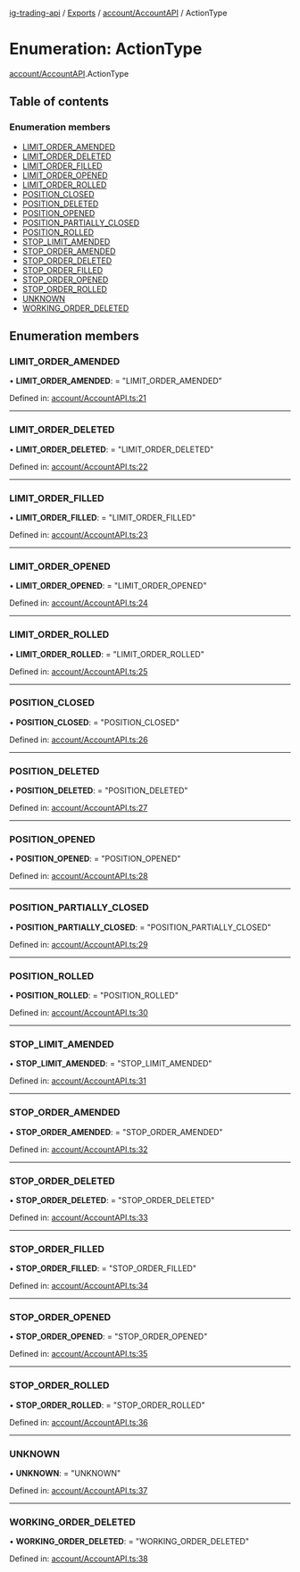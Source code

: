 [ig-trading-api](../README.md) / [Exports](../modules.md) / [account/AccountAPI](../modules/account_accountapi.md) / ActionType

# Enumeration: ActionType

[account/AccountAPI](../modules/account_accountapi.md).ActionType

## Table of contents

### Enumeration members

- [LIMIT_ORDER_AMENDED](account_accountapi.actiontype.md#limit_order_amended)
- [LIMIT_ORDER_DELETED](account_accountapi.actiontype.md#limit_order_deleted)
- [LIMIT_ORDER_FILLED](account_accountapi.actiontype.md#limit_order_filled)
- [LIMIT_ORDER_OPENED](account_accountapi.actiontype.md#limit_order_opened)
- [LIMIT_ORDER_ROLLED](account_accountapi.actiontype.md#limit_order_rolled)
- [POSITION_CLOSED](account_accountapi.actiontype.md#position_closed)
- [POSITION_DELETED](account_accountapi.actiontype.md#position_deleted)
- [POSITION_OPENED](account_accountapi.actiontype.md#position_opened)
- [POSITION_PARTIALLY_CLOSED](account_accountapi.actiontype.md#position_partially_closed)
- [POSITION_ROLLED](account_accountapi.actiontype.md#position_rolled)
- [STOP_LIMIT_AMENDED](account_accountapi.actiontype.md#stop_limit_amended)
- [STOP_ORDER_AMENDED](account_accountapi.actiontype.md#stop_order_amended)
- [STOP_ORDER_DELETED](account_accountapi.actiontype.md#stop_order_deleted)
- [STOP_ORDER_FILLED](account_accountapi.actiontype.md#stop_order_filled)
- [STOP_ORDER_OPENED](account_accountapi.actiontype.md#stop_order_opened)
- [STOP_ORDER_ROLLED](account_accountapi.actiontype.md#stop_order_rolled)
- [UNKNOWN](account_accountapi.actiontype.md#unknown)
- [WORKING_ORDER_DELETED](account_accountapi.actiontype.md#working_order_deleted)

## Enumeration members

### LIMIT_ORDER_AMENDED

• **LIMIT_ORDER_AMENDED**: = "LIMIT_ORDER_AMENDED"

Defined in: [account/AccountAPI.ts:21](https://github.com/bennycode/ig-trading-api/blob/a046dbb/src/account/AccountAPI.ts#L21)

---

### LIMIT_ORDER_DELETED

• **LIMIT_ORDER_DELETED**: = "LIMIT_ORDER_DELETED"

Defined in: [account/AccountAPI.ts:22](https://github.com/bennycode/ig-trading-api/blob/a046dbb/src/account/AccountAPI.ts#L22)

---

### LIMIT_ORDER_FILLED

• **LIMIT_ORDER_FILLED**: = "LIMIT_ORDER_FILLED"

Defined in: [account/AccountAPI.ts:23](https://github.com/bennycode/ig-trading-api/blob/a046dbb/src/account/AccountAPI.ts#L23)

---

### LIMIT_ORDER_OPENED

• **LIMIT_ORDER_OPENED**: = "LIMIT_ORDER_OPENED"

Defined in: [account/AccountAPI.ts:24](https://github.com/bennycode/ig-trading-api/blob/a046dbb/src/account/AccountAPI.ts#L24)

---

### LIMIT_ORDER_ROLLED

• **LIMIT_ORDER_ROLLED**: = "LIMIT_ORDER_ROLLED"

Defined in: [account/AccountAPI.ts:25](https://github.com/bennycode/ig-trading-api/blob/a046dbb/src/account/AccountAPI.ts#L25)

---

### POSITION_CLOSED

• **POSITION_CLOSED**: = "POSITION_CLOSED"

Defined in: [account/AccountAPI.ts:26](https://github.com/bennycode/ig-trading-api/blob/a046dbb/src/account/AccountAPI.ts#L26)

---

### POSITION_DELETED

• **POSITION_DELETED**: = "POSITION_DELETED"

Defined in: [account/AccountAPI.ts:27](https://github.com/bennycode/ig-trading-api/blob/a046dbb/src/account/AccountAPI.ts#L27)

---

### POSITION_OPENED

• **POSITION_OPENED**: = "POSITION_OPENED"

Defined in: [account/AccountAPI.ts:28](https://github.com/bennycode/ig-trading-api/blob/a046dbb/src/account/AccountAPI.ts#L28)

---

### POSITION_PARTIALLY_CLOSED

• **POSITION_PARTIALLY_CLOSED**: = "POSITION_PARTIALLY_CLOSED"

Defined in: [account/AccountAPI.ts:29](https://github.com/bennycode/ig-trading-api/blob/a046dbb/src/account/AccountAPI.ts#L29)

---

### POSITION_ROLLED

• **POSITION_ROLLED**: = "POSITION_ROLLED"

Defined in: [account/AccountAPI.ts:30](https://github.com/bennycode/ig-trading-api/blob/a046dbb/src/account/AccountAPI.ts#L30)

---

### STOP_LIMIT_AMENDED

• **STOP_LIMIT_AMENDED**: = "STOP_LIMIT_AMENDED"

Defined in: [account/AccountAPI.ts:31](https://github.com/bennycode/ig-trading-api/blob/a046dbb/src/account/AccountAPI.ts#L31)

---

### STOP_ORDER_AMENDED

• **STOP_ORDER_AMENDED**: = "STOP_ORDER_AMENDED"

Defined in: [account/AccountAPI.ts:32](https://github.com/bennycode/ig-trading-api/blob/a046dbb/src/account/AccountAPI.ts#L32)

---

### STOP_ORDER_DELETED

• **STOP_ORDER_DELETED**: = "STOP_ORDER_DELETED"

Defined in: [account/AccountAPI.ts:33](https://github.com/bennycode/ig-trading-api/blob/a046dbb/src/account/AccountAPI.ts#L33)

---

### STOP_ORDER_FILLED

• **STOP_ORDER_FILLED**: = "STOP_ORDER_FILLED"

Defined in: [account/AccountAPI.ts:34](https://github.com/bennycode/ig-trading-api/blob/a046dbb/src/account/AccountAPI.ts#L34)

---

### STOP_ORDER_OPENED

• **STOP_ORDER_OPENED**: = "STOP_ORDER_OPENED"

Defined in: [account/AccountAPI.ts:35](https://github.com/bennycode/ig-trading-api/blob/a046dbb/src/account/AccountAPI.ts#L35)

---

### STOP_ORDER_ROLLED

• **STOP_ORDER_ROLLED**: = "STOP_ORDER_ROLLED"

Defined in: [account/AccountAPI.ts:36](https://github.com/bennycode/ig-trading-api/blob/a046dbb/src/account/AccountAPI.ts#L36)

---

### UNKNOWN

• **UNKNOWN**: = "UNKNOWN"

Defined in: [account/AccountAPI.ts:37](https://github.com/bennycode/ig-trading-api/blob/a046dbb/src/account/AccountAPI.ts#L37)

---

### WORKING_ORDER_DELETED

• **WORKING_ORDER_DELETED**: = "WORKING_ORDER_DELETED"

Defined in: [account/AccountAPI.ts:38](https://github.com/bennycode/ig-trading-api/blob/a046dbb/src/account/AccountAPI.ts#L38)
